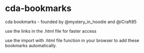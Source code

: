 # cda-bookmarks
cda bookmarks - founded by @mystery_in_hoodie and @iCraft85

use the links in the .html file for faster access 

use the import with .html file function in your browser to add these bookmarks automatically. 

